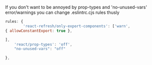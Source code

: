 If you don't want to be annoyed by prop-types and 'no-unused-vars' error/warnings you can change .eslintrc.cjs rules thusly 

```js
rules: {
		'react-refresh/only-export-components': ['warn',
{ allowConstantExport: true },

],
	'react/prop-types': 'off',
	"no-unused-vars": "off"

},
```
